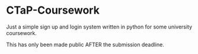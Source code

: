 <html>
<h1>CTaP-Coursework</h1>
<p>Just a simple sign up and login system written in python for some university coursework.</p>
<p>This has only been made public AFTER the submission deadline.</p>
</html>
